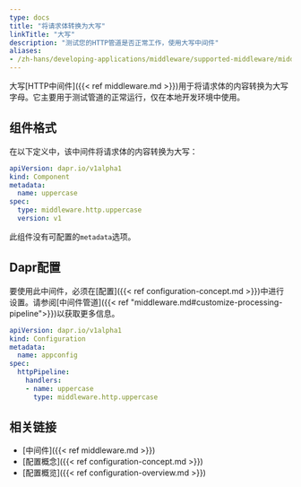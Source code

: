 ```yaml
---
type: docs
title: "将请求体转换为大写"
linkTitle: "大写"
description: "测试您的HTTP管道是否正常工作，使用大写中间件"
aliases:
- /zh-hans/developing-applications/middleware/supported-middleware/middleware-uppercase/
---
```


大写[HTTP中间件]({{< ref middleware.md >}})用于将请求体的内容转换为大写字母。它主要用于测试管道的正常运行，仅在本地开发环境中使用。

## 组件格式

在以下定义中，该中间件将请求体的内容转换为大写：

```yaml
apiVersion: dapr.io/v1alpha1
kind: Component
metadata:
  name: uppercase
spec:
  type: middleware.http.uppercase
  version: v1
```

此组件没有可配置的`metadata`选项。

## Dapr配置

要使用此中间件，必须在[配置]({{< ref configuration-concept.md >}})中进行设置。请参阅[中间件管道]({{< ref "middleware.md#customize-processing-pipeline">}})以获取更多信息。

```yaml
apiVersion: dapr.io/v1alpha1
kind: Configuration
metadata:
  name: appconfig
spec:
  httpPipeline:
    handlers:
    - name: uppercase
      type: middleware.http.uppercase
```

## 相关链接

- [中间件]({{< ref middleware.md >}})
- [配置概念]({{< ref configuration-concept.md >}})
- [配置概览]({{< ref configuration-overview.md >}})
